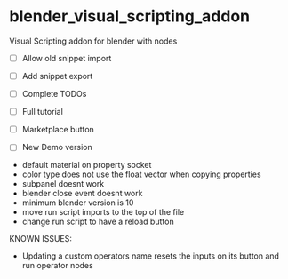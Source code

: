 # blender_visual_scripting_addon
Visual Scripting addon for blender with nodes


- [ ] Allow old snippet import
- [ ] Add snippet export
- [ ] Complete TODOs
- [ ] Full tutorial
- [ ] Marketplace button
- [ ] New Demo version


- default material on property socket
- color type does not use the float vector when copying properties
- subpanel doesnt work
- blender close event doesnt work
- minimum blender version is 10
- move run script imports to the top of the file
- change run script to have a reload button


KNOWN ISSUES:

- Updating a custom operators name resets the inputs on its button and run operator nodes